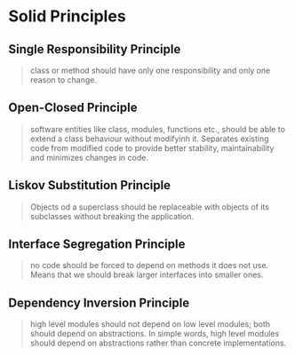 # Solid Principles

## Single Responsibility Principle

>class or method should have only one responsibility and only one reason to change.

## Open-Closed Principle

>software entities like class, modules, functions etc., should be able to extend a class behaviour without modifyinh it. Separates existing code from modified code to provide better stability, maintainability and minimizes changes in code.

## Liskov Substitution Principle

>Objects od a superclass should be replaceable with objects of its subclasses without breaking the application.

## Interface Segregation Principle

>no code should be forced to depend on methods it does not use. Means that we should break larger interfaces into smaller ones.

## Dependency Inversion Principle

> high level modules should not depend on low level modules; both should depend on abstractions. In simple words, high level modules should depend on abstractions rather than concrete implementations.
